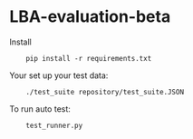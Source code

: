 # LBA-evaluation-beta
Install
```
    pip install -r requirements.txt
```
Your set up your test data:
```
    ./test_suite repository/test_suite.JSON
```
To run auto test:  
```
    test_runner.py
```

